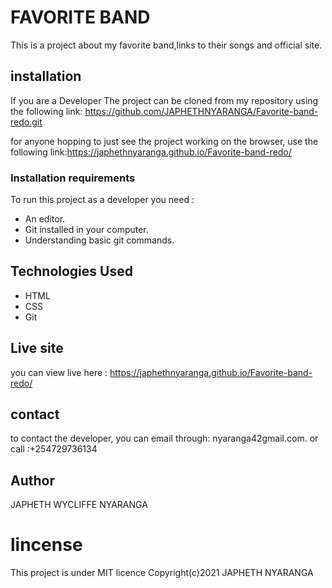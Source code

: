 # FAVORITE BAND
This is a project about my favorite band,links to their songs and official site.

## installation
If you are a Developer The project can be cloned from my repository using the following link: https://github.com/JAPHETHNYARANGA/Favorite-band-redo.git

for anyone hopping to just see the project working on the browser, use the following link:https://japhethnyaranga.github.io/Favorite-band-redo/

### Installation requirements
To run this project as a developer you need :
* An editor.
* Git installed in your computer.
* Understanding basic git commands.

## Technologies Used
* HTML
* CSS
* Git

## Live site
you can view live here : https://japhethnyaranga.github.io/Favorite-band-redo/

## contact
to contact the developer, you can email through: nyaranga42gmail.com.
or call :+254729736134

## Author
JAPHETH WYCLIFFE NYARANGA  

# lincense
This project is under MIT licence
Copyright(c)2021 JAPHETH NYARANGA

